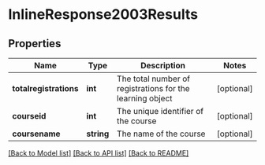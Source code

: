 # InlineResponse2003Results

## Properties
Name | Type | Description | Notes
------------ | ------------- | ------------- | -------------
**totalregistrations** | **int** | The total number of registrations for the learning object | [optional] 
**courseid** | **int** | The unique identifier of the course | [optional] 
**coursename** | **string** | The name of the course | [optional] 

[[Back to Model list]](../../README.md#documentation-for-models) [[Back to API list]](../../README.md#documentation-for-api-endpoints) [[Back to README]](../../README.md)

